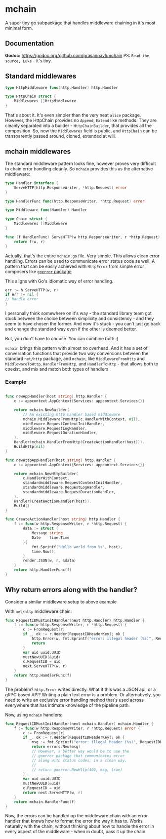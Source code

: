 # mchain

A super tiny go subpackage that handles middleware chaining in it's most minimal form. 

## Documentation

**Godoc:** https://godoc.org/github.com/prasannavl/mchain
PS: `Read the source, Luke` - it's tiny.

## Standard middlewares

```go
type HttpMiddleware func(http.Handler) http.Handler

type HttpChain struct {
	Middlewares []HttpMiddleware
}
```

That's about it. It's even simpler than the very neat `alice` package. However, the HttpChain provides no `Append`, `Extend` like methods. They are cleanly separated into a builder - `HttpChainBuilder`, that provides all the composition. So, now the `Middlewares` field is public, and `HttpChain` can be transparently passed around, cloned, extended at will.

## mchain middlewares

The standard middleware pattern looks fine, however proves very difficult to chain error handling cleanly. So `mchain` provides this as the alternative middleware:

```go
type Handler interface {
	ServeHTTP(http.ResponseWriter, *http.Request) error
}

type HandlerFunc func(http.ResponseWriter, *http.Request) error

type Middleware func(Handler) Handler

type Chain struct {
	Middlewares []Middleware
}

func (f HandlerFunc) ServeHTTP(w http.ResponseWriter, r *http.Request) error {
	return f(w, r)
}
```

Actually, that's the entire `mchain.go` file. Very simple. This allows clean error handling. Errors can be used to communicate error status code as well. A pattern that can be easily achieved with `HttpError` from simple error composers like [`goerror` package](https://www.github.com/prasannavl/goerror)

This aligns with Go's idiomatic way of error handling.

```go
err := h.ServeHTTP(w, r)
if err != nil {
// handle error
}
```

I personally think somewhere on it's way - the standard library team got stuck between the choice between simplicity and consistency - and they seem to have chosen the former. And now it's stuck - you can't just go back and change the standard way even if the other is deemed better.

But, you don't have to choose. You can combine both :)

`mchain` brings this pattern with almost no overhead. And it has a set of conversation functions that provide two way conversions between the standard `net/http` package, and `mchain`, like `MiddlewareFromHttp` and `MiddlewareToHttp`, `HandlerFromHttp`, and `HandlerToHttp` - that allows both to coexist, and mix and match both types of handlers.

### Example

```go

func newAppHandler(host string) http.Handler {
	c := appcontext.AppContext{Services: appcontext.Services{}}

	return mchain.NewBuilder(
		// An existing http handler based middleware
		mchain.MiddlewareFromHttp(c.HandlerWithContext, nil),
		middleware.RequestContextInitHandler,
		middleware.RequestLogHandler,
		middleware.RequestDurationHandler,
	).
	Handler(mchain.HandlerFromHttp(CreateActionHandler(host))).
	BuildHttp(nil)
}

func newHttpAppHandler(host string) http.Handler {
	c := appcontext.AppContext{Services: appcontext.Services{}}

	return mchain.NewHttpBuilder(
		c.HandlerWithContext,
		standardmiddleware.RequestContextInitHandler,
		standardmiddleware.RequestLogHandler,
		standardmiddleware.RequestDurationHandler,
	).
	Handler(CreateActionHandler(host)).
	Build()
}

func CreateActionHandler(host string) http.Handler {
	f := func(w http.ResponseWriter, r *http.Request) {
		data := struct {
			Message string
			Date    time.Time
		}{
			fmt.Sprintf("Hello world from %s", host),
			time.Now(),
		}
		render.JSON(w, r, &data)
	}
	return http.HandlerFunc(f)
}

```

## Why return errors along with the handler?

Consider a similar middleware setup to above example

With `net/http` middleware chain:

```go
func RequestIDMustInitHandler(next http.Handler) http.Handler {
	f := func(w http.ResponseWriter, r *http.Request) {
		c := FromRequest(r)
		if _, ok := r.Header[RequestIDHeaderKey]; ok {
			http.Error(w, fmt.Sprintf("error: illegal header (%s)", RequestIDHeaderKey), 400)
			return
		}
		var uid uuid.UUID
		mustNewUUID(&uid)
		c.RequestID = uid
		next.ServeHTTP(w, r)
	}
	return http.HandlerFunc(f)
}
```

The problem? `http.Error` writes directly. What if this was a JSON api, or a gRPC based API? Writing a plain text error is a problem. Or alternatively, you need to write an exclusive error handling method that's used across everywhere that has intimate knowledge of the pipeline path.

Now, using `mchain` handlers:

```go
func RequestIDMustInitHandler(next mchain.Handler) mchain.Handler {
	f := func(w http.ResponseWriter, r *http.Request) error {
		c := FromRequest(r)
		if _, ok := r.Header[RequestIDHeaderKey]; ok {
			msg := fmt.Sprintf("error: illegal header (%s)", RequestIDHeaderKey)
			return errors.New(msg)
			// However, a better way would be to use the
			// goerror package that communicates error
			// along with status codes, in a clean way.
			//
			// return goerror.NewHttp(400, msg, true)
		}
		var uid uuid.UUID
		mustNewUUID(&uid)
		c.RequestID = uid
		return next.ServeHTTP(w, r)
	}
	return mchain.HandlerFunc(f)
}
```

Now, the errors can be handled up the middleware chain with an error handler that knows how to format the error the way it has to. Works naturally with the chain, without thinking about how to handle the error in every aspect of the middleware - when in doubt, pass it up the chain.
